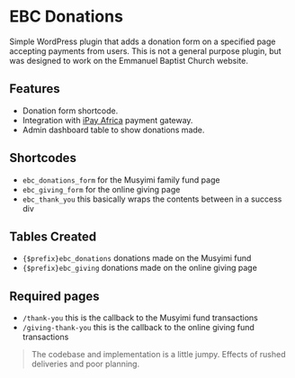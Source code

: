 # EBC Donations

Simple WordPress plugin that adds a donation form on a specified page accepting payments from users.
This is not a general purpose plugin, but was designed to work on the Emmanuel Baptist Church website.

## Features
- Donation form shortcode.
- Integration with [iPay Africa](https://ipayafrica.com) payment gateway.
- Admin dashboard table to show donations made.

## Shortcodes
- ``ebc_donations_form`` for the Musyimi family fund page
- ``ebc_giving_form`` for the online giving page
- ``ebc_thank_you`` this basically wraps the contents between in a success div

## Tables Created
- ``{$prefix}ebc_donations`` donations made on the Musyimi fund
- ``{$prefix}ebc_giving`` donations made on the online giving page

## Required pages
- ``/thank-you`` this is the callback to the Musyimi fund transactions 
- ``/giving-thank-you`` this is the callback to the online giving fund transactions 

> The codebase and implementation is a little jumpy. Effects of rushed deliveries and poor planning.
